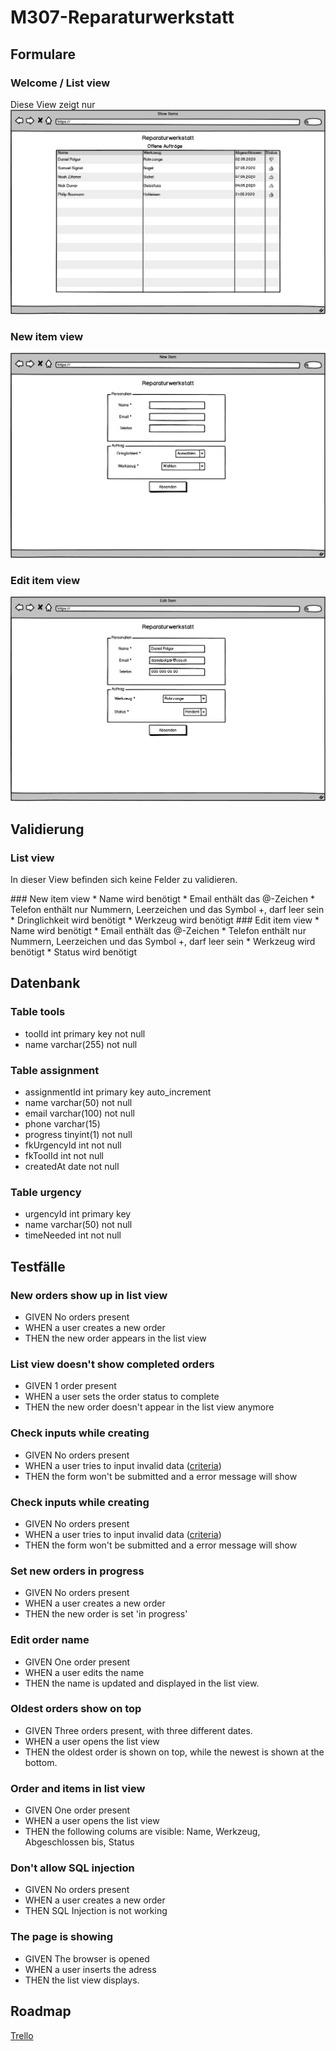 # M307-Reparaturwerkstatt

## Formulare
### Welcome / List view
Diese View zeigt nur 
![logo](assets/Show.png)

### New item view
![logo](assets/New.png)

### Edit item view
![logo](assets/Edit.png)

## Validierung
### List view
In dieser View befinden sich keine Felder zu validieren.

<a name="validation-newItem"/>
### New item view
* Name wird benötigt
* Email enthält das @-Zeichen
* Telefon enthält nur Nummern, Leerzeichen und das Symbol +, darf leer sein
* Dringlichkeit wird benötigt
* Werkzeug wird benötigt

<a name="validation-editItem"/>
### Edit item view
* Name wird benötigt
* Email enthält das @-Zeichen
* Telefon enthält nur Nummern, Leerzeichen und das Symbol +, darf leer sein
* Werkzeug wird benötigt
* Status wird benötigt

## Datenbank
### Table tools
* toolId int primary key not null
* name varchar(255) not null


### Table assignment
* assignmentId int primary key auto_increment
* name varchar(50) not null
* email varchar(100) not null
* phone varchar(15)
* progress tinyint(1) not null
* fkUrgencyId int not null
* fkToolId int not null
* createdAt date not null

### Table urgency
* urgencyId int primary key 
* name varchar(50) not null
* timeNeeded int not null

## Testfälle
### New orders show up in list view
* GIVEN No orders present
* WHEN a user creates a new order
* THEN the new order appears in the list view

### List view doesn't show completed orders
* GIVEN 1 order present
* WHEN a user sets the order status to complete
* THEN the new order doesn't appear in the list view anymore

### Check inputs while creating
* GIVEN No orders present
* WHEN a user tries to input invalid data ([criteria](#validation-newItem))
* THEN the form won't be submitted and a error message will show

### Check inputs while creating
* GIVEN No orders present
* WHEN a user tries to input invalid data ([criteria](#validation-editItem))
* THEN the form won't be submitted and a error message will show

### Set new orders in progress
* GIVEN No orders present
* WHEN a user creates a new order
* THEN the new order is set 'in progress'

### Edit order name
* GIVEN One order present
* WHEN a user edits the name
* THEN the name is updated and displayed in the list view.

### Oldest orders show on top
* GIVEN Three orders present, with three different dates.
* WHEN a user opens the list view
* THEN the oldest order is shown on top, while the newest is shown at the bottom.

### Order and items in list view
* GIVEN One order present
* WHEN a user opens the list view
* THEN the following colums are visible: Name, Werkzeug, Abgeschlossen bis, Status

### Don't allow SQL injection
* GIVEN No orders present
* WHEN a user creates a new order
* THEN SQL Injection is not working

### The page is showing
* GIVEN The browser is opened
* WHEN a user inserts the adress
* THEN the list view displays.

## Roadmap
[Trello](https://trello.com/b/fkJUS2qG/m307-roadmap)
